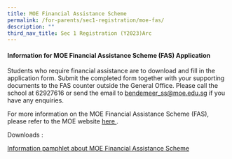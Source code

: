```yaml
---
title: MOE Financial Assistance Scheme
permalink: /for-parents/sec1-registration/moe-fas/
description: ""
third_nav_title: Sec 1 Registration (Y2023)Arc
---
```


#### Information for MOE Financial Assistance Scheme (FAS) Application

Students who require financial assistance are to download and fill in the application form.  Submit the completed form together with your supporting documents to the FAS counter outside the General Office. Please call the school at 62927616 or send the email to bendemeer_ss@moe.edu.sg if you have any enquiries.

For more information on the MOE Financial Assistance Scheme (FAS), please refer to the MOE website <a href="https://www.moe.gov.sg/financial-matters/financial-assistance" target="_blank" >here </a>.

Downloads :

[Information pamphlet about MOE Financial Assistance Scheme](/files/Forparents/s1reg-2022%20MOE%20FAS%20Pamphlet.pdf)